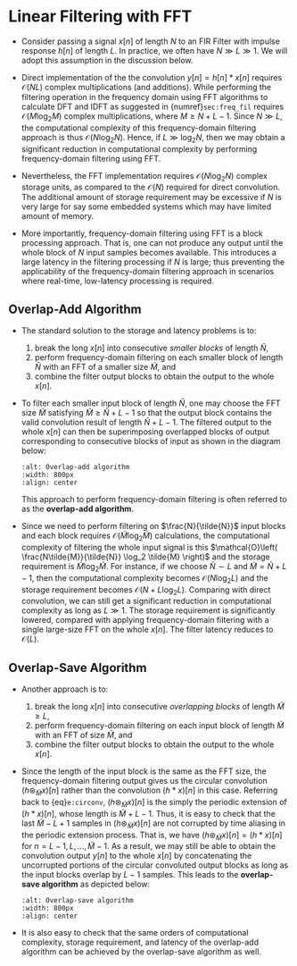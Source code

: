 # Linear Filtering with FFT

* Consider passing a signal $x[n]$ of length $N$ to an FIR Filter with
  impulse response $h[n]$ of length $L$. In practice, we often have $N
  \gg L \gg 1$. We will adopt this assumption in the discussion below.

* Direct implementation of the the convolution $y[n] = h[n]*x[n]$
  requires $\mathcal{O}(NL)$ complex multiplications (and
  additions). While performing the filtering operation in the
  frequency domain using FFT algorithms to calculate DFT and IDFT as
  suggested in {numref}`sec:freq_fil` requires $\mathcal{O}(M\log_2
  M)$ complex multiplications, where $M \geq N+L-1$. Since $N \gg L$,
  the computational complexity of this frequency-domain filtering
  approach is thus $\mathcal{O}(N\log_2 N)$. Hence, if $L \gg \log_2
  N$, then we may obtain a significant reduction in computational
  complexity by performing frequency-domain filtering using FFT.

* Nevertheless, the FFT implementation requires $\mathcal{O}(N\log_2
  N)$ complex storage units, as compared to the $\mathcal{O}(N)$
  required for direct convolution. The additional amount of storage
  requirement may be excessive if $N$ is very large for say some
  embedded systems which may have limited amount of memory.

* More importantly, frequency-domain filtering using FFT is a block
  processing approach. That is, one can not produce any output until
  the whole block of $N$ input samples becomes available. This
  introduces a large latency in the filtering processing if $N$ is
  large; thus preventing the applicability of the frequency-domain
  filtering approach in scenarios where real-time, low-latency
  processing is required.

## Overlap-Add Algorithm
* The standard solution to the storage and latency problems is to:
  1. break the long $x[n]$ into consecutive *smaller blocks* of length
     $\tilde{N}$,
  2. perform frequency-domain filtering on each smaller block of
     length $\tilde{N}$ with an FFT of a smaller size $\tilde{M}$, and
  3. combine the filter output blocks to obtain the output to the
     whole $x[n]$.
     
* To filter each smaller input block of length $\tilde{N}$, one may choose the
  FFT size $\tilde{M}$ satisfying $\tilde{M} \geq \tilde{N} + L -1$ so
  that the output block contains the valid convolution result of
  length $\tilde{N} + L -1$. The filtered output to the whole $x[n]$
  can then be superimposing overlapped blocks of output corresponding
  to consecutive blocks of input as shown in the diagram below:
  ```{image} ../figs/ola.jpg 
  :alt: Overlap-add algorithm 
  :width: 800px
  :align: center 
  ``` 
  This approach to perform frequency-domain
  filtering is often referred to as the **overlap-add algorithm**.

* Since we need to perform filtering on $\frac{N}{\tilde{N}}$ input
  blocks and each block requires $\mathcal{O}(\tilde{M} \log_2
  \tilde{M})$ calculations, the computational complexity of filtering
  the whole input signal is this $\mathcal{O}\left(
  \frac{N\tilde{M}}{\tilde{N}} \log_2 \tilde{M} \right)$ and the
  storage requirement is $\tilde{M} \log_2 \tilde{M}$. For instance,
  if we choose $\tilde{N} \sim L$ and $\tilde{M} = \tilde{N}+L-1$,
  then the computational complexity becomes $\mathcal{O}(N\log_2 L)$
  and the storage requirement becomes $\mathcal{O}(N+ L\log_2
  L)$. Comparing with direct convolution, we can still get a
  significant reduction in computational complexity as long as $L \gg
  1$. The storage requirement is significantly lowered, compared with
  applying frequency-domain filtering with a single large-size FFT on
  the whole $x[n]$. The filter latency reduces to $\mathcal{O}(L)$. 
  
## Overlap-Save Algorithm
* Another approach is to:
  1. break the long $x[n]$ into consecutive *overlapping blocks* of
     length $\tilde{M} \geq L$,
  2. perform frequency-domain filtering on each input block of
     length $\tilde{M}$ with an FFT of size $\tilde{M}$, and
  3. combine the filter output blocks to obtain the output to the
     whole $x[n]$.

* Since the length of the input block is the same as the FFT size, 
  the frequency-domain filtering output gives
  us the circular convolution $(h \circledast_{\tilde{M}} x)[n]$
  rather than the convolution $(h*x)[n]$ in this case. Referring
  back to  {eq}`e:circonv`, $(h\circledast_{\tilde{M}} x)[n]$ is the
  simply the periodic extension of $(h*x)[n]$, whose length is
  $\tilde{M}+L-1$. Thus, it is easy to check that the last $\tilde{M}-L+1$
  samples in $(h\circledast_{\tilde{M}} x)[n]$ are not corrupted by 
  time aliasing in the periodic extension process. That is, we have
  $(h\circledast_{\tilde{M}} x)[n] = (h*x)[n]$ for $n=L-1, L, \ldots,
  \tilde{M}-1$. As a result, we may still be able to obtain the
  convolution output $y[n]$ to the whole $x[n]$ by concatenating the
  uncorrupted portions of the circular convoluted output blocks as
  long as the input blocks overlap by $L-1$ samples. This leads to the
 **overlap-save algorithm** as depicted below:
  ```{image} ../figs/ols.jpg 
  :alt: Overlap-save algorithm 
  :width: 800px
  :align: center 
  ```

* It is also easy to check that the same orders of computational
  complexity, storage requirement, and latency of the overlap-add
  algorithm can be achieved by the overlap-save algorithm as well.


